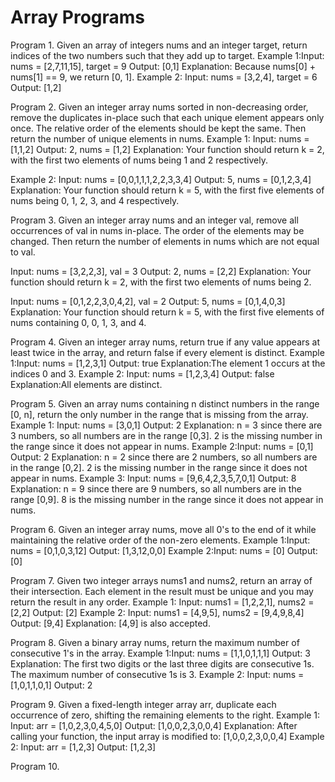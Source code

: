 # Array Programs
Program 1. Given an array of integers nums and an integer target, return indices of the two numbers such that they add up to target.
Example 1:Input: nums = [2,7,11,15], target = 9
Output: [0,1]
Explanation: Because nums[0] + nums[1] == 9, we return [0, 1].
Example 2:
Input: nums = [3,2,4], target = 6
Output: [1,2]


Program 2. Given an integer array nums sorted in non-decreasing order, remove the duplicates in-place such that each unique element appears only once. The relative order of the elements should be kept the same. Then return the number of unique elements in nums.
Example 1:
Input: nums = [1,1,2]
Output: 2, nums = [1,2]
Explanation: Your function should return k = 2, with the first two elements of nums being 1 and 2 respectively.

Example 2:
Input: nums = [0,0,1,1,1,2,2,3,3,4]
Output: 5, nums = [0,1,2,3,4]
Explanation: Your function should return k = 5, with the first five elements of nums being 0, 1, 2, 3, and 4 respectively.


Program 3. Given an integer array nums and an integer val, remove all occurrences of val in nums in-place. The order of the elements may be changed. Then return the number of elements in nums which are not equal to val.

Input: nums = [3,2,2,3], val = 3
Output: 2, nums = [2,2]
Explanation: Your function should return k = 2, with the first two elements of nums being 2.

Input: nums = [0,1,2,2,3,0,4,2], val = 2
Output: 5, nums = [0,1,4,0,3]
Explanation: Your function should return k = 5, with the first five elements of nums containing 0, 0, 1, 3, and 4.


Program 4. Given an integer array nums, return true if any value appears at least twice in the array, and return false if every element is distinct.
Example 1:Input: nums = [1,2,3,1]
Output: true
Explanation:The element 1 occurs at the indices 0 and 3.
Example 2:
Input: nums = [1,2,3,4]
Output: false
Explanation:All elements are distinct.

Program 5. Given an array nums containing n distinct numbers in the range [0, n], return the only number in the range that is missing from the array.
Example 1:
Input: nums = [3,0,1]
Output: 2
Explanation: n = 3 since there are 3 numbers, so all numbers are in the range [0,3]. 2 is the missing number in the range since it does not appear in nums.
Example 2:Input: nums = [0,1]
Output: 2
Explanation: n = 2 since there are 2 numbers, so all numbers are in the range [0,2]. 2 is the missing number in the range since it does not appear in nums.
Example 3:
Input: nums = [9,6,4,2,3,5,7,0,1]
Output: 8
Explanation: n = 9 since there are 9 numbers, so all numbers are in the range [0,9]. 8 is the missing number in the range since it does not appear in nums.

Program 6. Given an integer array nums, move all 0's to the end of it while maintaining the relative order of the non-zero elements.
Example 1:Input: nums = [0,1,0,3,12]
Output: [1,3,12,0,0]
Example 2:Input: nums = [0]
Output: [0]

Program 7. Given two integer arrays nums1 and nums2, return an array of their intersection. Each element in the result must be unique and you may return the result in any order.
Example 1:
Input: nums1 = [1,2,2,1], nums2 = [2,2]
Output: [2]
Example 2:
Input: nums1 = [4,9,5], nums2 = [9,4,9,8,4]
Output: [9,4]
Explanation: [4,9] is also accepted.


Program 8. Given a binary array nums, return the maximum number of consecutive 1's in the array.
Example 1:Input: nums = [1,1,0,1,1,1]
Output: 3
Explanation: The first two digits or the last three digits are consecutive 1s. The maximum number of consecutive 1s is 3.
Example 2:
Input: nums = [1,0,1,1,0,1]
Output: 2

Program 9. Given a fixed-length integer array arr, duplicate each occurrence of zero, shifting the remaining elements to the right.
Example 1:
Input: arr = [1,0,2,3,0,4,5,0]
Output: [1,0,0,2,3,0,0,4]
Explanation: After calling your function, the input array is modified to: [1,0,0,2,3,0,0,4]
Example 2:
Input: arr = [1,2,3]
Output: [1,2,3]

Program 10.